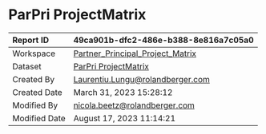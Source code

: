 



# ParPri ProjectMatrix

|Report ID|49ca901b-dfc2-486e-b388-8e816a7c05a0|
| :--- | :--- |
|Workspace|[Partner_Principal_Project_Matrix](../Workspaces/Partner_Principal_Project_Matrix.md)|
|Dataset|[ParPri ProjectMatrix](../Datasets/ParPri-ProjectMatrix.md)|
|Created By|Laurentiu.Lungu@rolandberger.com|
|Created Date|March 31, 2023 15:28:12|
|Modified By|nicola.beetz@rolandberger.com|
|Modified Date|August 17, 2023 11:14:21|
